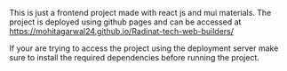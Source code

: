 This is just a frontend project made with react js and mui materials. The project is deployed using github pages and can be accessed at https://mohitagarwal24.github.io/Radinat-tech-web-builders/

If your are trying to access the project using the deployment server make sure to install the required dependencies before running the project. 
